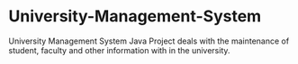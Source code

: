 # University-Management-System
University Management System Java Project deals with the maintenance of student, faculty and other information with in the university.
